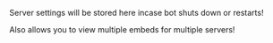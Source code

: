 Server settings will be stored here incase bot shuts down or restarts!

Also allows you to view multiple embeds for multiple servers!
